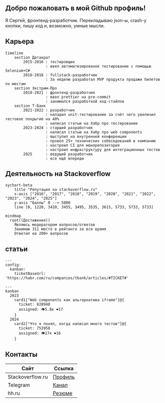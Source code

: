 ## Добро пожаловать в мой Github профиль!

Я Сергей, фронтенд-разработчик. Перекладываю json-ы, crash-у кнопки, пишу код и, возможно, умные мысли.

## Карьера

```mermaid
timeline
    section Датакрат
        2015-2016 : тестировщик
                  : ввел автоматизированое тестирование с помощью Selenium+C#
        2016-2018 : fullstack-разработчик
                  : За неделю разработал MVP продукта продажи билетов по местам
    section Экстрим-Про
        2018-2021 : фронтенд-разработчик
                  : ввел prettier на pre-commit
                  : занимался разработкой код-стайлов
    section Т-Банк
        2021-2022 : разработчик
                  : наладил unit-тестирование за счёт чего увеличил тестовое покрытие на 40%
                  : написал статью на Хабр про тестирование
        2023-2024 : старший разработчик
                  : написал статью на Хабр про web components
                  : выступил на внутренней конференции
                  : провел 25+ технических собеседований в компанию
                  : настроил CI для монорепозитория
                  : настроил инфраструктуру для интеграционных тестов
        2025      : ведущий разработчик
                  : все ещё впереди
```


## Деятельность на Stackoverflow 

```mermaid
xychart-beta
    title "Репутация на stackoverflow.ru"
    x-axis ["2016", "2017", "2018", "2019", "2020", "2021", "2022", "2023", "2024", "2025"]
    y-axis "Баллы" 0 --> 5800
    line [0, 1220, 3420, 3455, 3495, 3535, 3615, 5733, 5733, 5733]
```

```mermaid
mindmap
  root((Достижения))
    Являюсь модератором вопросов/ответов
    Занимаю 311 место в рейтинге за все время
    Ответил на 200+ вопросов
```

## статьи

```mermaid
---
config:
  kanban:
    ticketBaseUrl: 'https://habr.com/ru/companies/tbank/articles/#TICKET#'

---
kanban
  2023
    card1["Web components как альтернатива iframe"]@{
      ticket: 828940
      assigned: 👁5.8к ❤️17
    }
  2024
    card2["Что я понял, когда написал много тестов"]@{
      ticket: 753958
      assigned: 👁17к ❤️16
    }
```


## Контакты

| Сайт | Ссылка |
| ------ | ----------- |
| Stackoverflow.ru   | [Профиль](https://ru.stackoverflow.com/users/203140/sergey-glazirin) |
| Telegram | [Канал](https://t.me/pet_project_sematary) |
| hh.ru    | [Резюме](https://ekaterinburg.hh.ru/applicant/resumes/view?resume=f4e218d4ff04058d390039ed1f6e4d386f4b53) |
